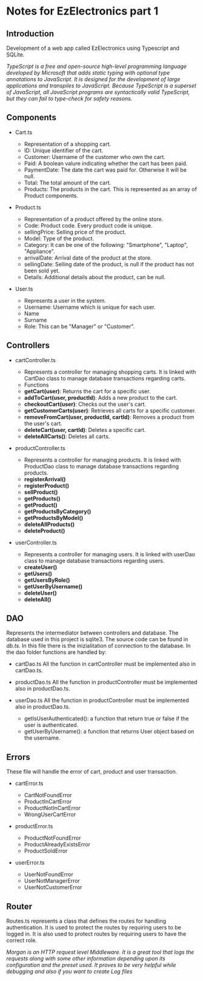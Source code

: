 # Notes for EzElectronics part 1

## Introduction

Development of a web app called EzElectronics using Typescript and SQLite.

*TypeScript is a free and open-source high-level programming language developed by Microsoft that adds static typing with optional type annotations to JavaScript. It is designed for the development of large applications and transpiles to JavaScript. Because TypeScript is a superset of JavaScript, all JavaScript programs are syntactically valid TypeScript, but they can fail to type-check for safety reasons.*

## Components
+ Cart.ts
  + Representation of a shopping cart. 
  + ID: Unique identifier of the cart.
  + Customer: Username of the customer who own the cart.
  + Paid: A boolean valure indicating whether the cart has been paid.
  + PaymentDate: The date the cart was paid for. Otherwise it will be null.
  + Total: The total amount of the cart. 
  + Products: The products in the cart. This is represented as an array of Product components.

+ Product.ts
  + Representation of a product offered by the online store.
  + Code: Product code. Every product code is unique.
  + sellingPrice: Selling price of the product.
  + Model: Type of the product.
  + Category: It can be one of the following: "Smartphone", "Laptop", "Appliance".
  + arrivalDate: Arrival date of the product at the store.
  + sellingDate: Selling date of the product, is null if the product has not been sold yet.
  + Details: Additional details about the product, can be null.
  
+ User.ts
  + Represents a user in the system.
  + Username: Username which is unique for each user.
  + Name
  + Surname
  + Role: This can be "Manager" or "Customer".

## Controllers
+ cartController.ts
  + Represents a controller for managing shopping carts. It is linked with CartDao class to manage database transactions regarding carts.
  + Functions
  + **getCart(user)**: Returns the cart for a specific user.
  + **addToCart(user, productId)**: Adds a new product to the cart.
  + **checkoutCart(user)**: Checks out the user's cart.
  + **getCustomerCarts(user)**: Retrieves all carts for a specific customer. 
  + **removeFromCart(user, productId, cartId)**: Removes a product from the user's cart.
  + **deleteCart(user, cartId)**: Deletes a specific cart.
  + **deleteAllCarts()**: Deletes all carts.

+ productController.ts
  + Represents a controller for managing products. It is linked with ProductDao class to manage database transactions regarding products.
  + **registerArrival()**
  + **registerProduct()**
  + **sellProduct()**
  + **getProducts()**
  + **getProduct()**
  + **getProductsByCategory()**
  + **getProductsByModel()**
  + **deleteAllProducts()**
  + **deleteProduct()**

+ userController.ts
  + Represents a controller for managing users. It is linked with userDao class to manage database transactions regarding users.
  + **createUser()**
  + **getUsers()**
  + **getUsersByRole()**
  + **getUserByUsername()**
  + **deleteUser()**
  + **deleteAll()**

## DAO  
Represents the intermediator between controllers and database. The database used in this project is sqlite3. The source code can be found in *db.ts*. In this file there is the inizialitation of connection to the database. In the dao folder functions are handled by:

+ cartDao.ts
All the function in cartController must be implemented also in cartDao.ts. 

+ productDao.ts
All the function in productController must be implemented also in productDao.ts. 

+ userDao.ts
All the function in productController must be implemented also in productDao.ts. 
  + getIsUserAuthenticated(): a function that return true or false if the user is authenticated.
  + getUserByUsername(): a function that returns User object based on the username.
  

## Errors
These file will handle the error of cart, product and user transaction. 

+ cartError.ts
  + CartNotFoundError
  + ProductInCartError
  + ProductNotInCartError
  + WrongUserCartError

+ productError.ts
  + ProductNotFoundError
  + ProductAlreadyExistsError
  + ProductSoldError

+ userError.ts
  + UserNotFoundError
  + UserNotManagerError
  + UserNotCustomerError

## Router
Routes.ts represents a class that defines the routes for handling authentication. It is used to protect the routes by requiring users to be logged in. It is also used to protect routes by requiring users to have the correct role.

*Morgan is an HTTP request level Middleware. It is a great tool that logs the requests along with some other information depending upon its configuration and the preset used. It proves to be very helpful while debugging and also if you want to create Log files*

